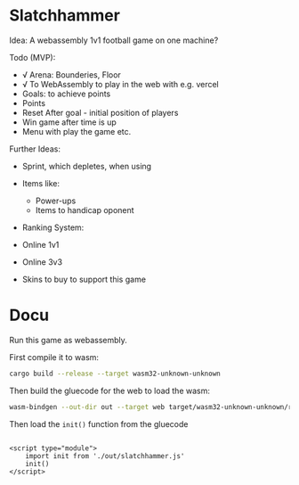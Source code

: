 # Slatchhammer

Idea: A webassembly 1v1 football game on one machine?


Todo (MVP):
- √ Arena: Bounderies, Floor
- √ To WebAssembly to play in the web with e.g. vercel
- Goals: to achieve points
- Points
- Reset After goal - initial position of players
- Win game after time is up
- Menu with play the game etc.

Further Ideas:
- Sprint, which depletes, when using
- Items like:
  - Power-ups
  - Items to handicap oponent

- Ranking System:
- Online 1v1
- Online 3v3
- Skins to buy to support this game


# Docu

Run this game as webassembly.

First compile it to wasm:

```sh
cargo build --release --target wasm32-unknown-unknown
```

Then build the gluecode for the web to load the wasm:

```sh
wasm-bindgen --out-dir out --target web target/wasm32-unknown-unknown/release/slatchhammer.wasm
```


Then load the `init()` function from the gluecode

```
 
<script type="module">
    import init from './out/slatchhammer.js'
    init()
</script>
```

